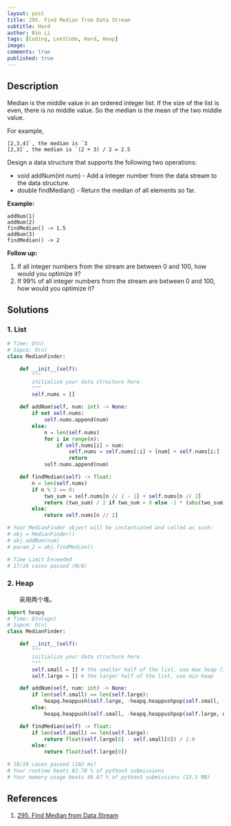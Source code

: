 ```yaml
---
layout: post
title: 295. Find Median from Data Stream
subtitle: Hard
author: Bin Li
tags: [Coding, LeetCode, Hard, Heap]
image: 
comments: true
published: true
---
```


## Description

Median is the middle value in an ordered integer list. If the size of the list is even, there is no middle value. So the median is the mean of the two middle value.

For example,

```
[2,3,4]`, the median is `3
[2,3]`, the median is `(2 + 3) / 2 = 2.5
```

Design a data structure that supports the following two operations:

- void addNum(int num) - Add a integer number from the data stream to the data structure.
- double findMedian() - Return the median of all elements so far.

 

**Example:**

```
addNum(1)
addNum(2)
findMedian() -> 1.5
addNum(3) 
findMedian() -> 2
```

 

**Follow up:**

1. If all integer numbers from the stream are between 0 and 100, how would you optimize it?
2. If 99% of all integer numbers from the stream are between 0 and 100, how would you optimize it?


## Solutions
### 1. List

```python
# Time: O(n)
# Sapce: O(n)
class MedianFinder:

    def __init__(self):
        """
        initialize your data structure here.
        """
        self.nums = []

    def addNum(self, num: int) -> None:
        if not self.nums:
            self.nums.append(num)
        else:
            n = len(self.nums)
            for i in range(n):
                if self.nums[i] > num:
                    self.nums = self.nums[:i] + [num] + self.nums[i:]
                    return
            self.nums.append(num)

    def findMedian(self) -> float:
        n = len(self.nums)
        if n % 2 == 0:
            two_sum = self.nums[n // 2 - 1] + self.nums[n // 2]
            return (two_sum) / 2 if two_sum > 0 else -1 * (abs(two_sum) / 2)
        else:
            return self.nums[n // 2] 

# Your MedianFinder object will be instantiated and called as such:
# obj = MedianFinder()
# obj.addNum(num)
# param_2 = obj.findMedian()

# Time Limit Exceeded
# 17/18 cases passed (N/A)
```

### 2. Heap
　　采用两个堆。

```python
import heapq
# Time: O(nlogn)
# Sapce: O(n)
class MedianFinder:

    def __init__(self):
        """
        initialize your data structure here.
        """
        self.small = [] # the smaller half of the list, use max heap (invert min-heap)
        self.large = [] # the larger half of the list, use min heap

    def addNum(self, num: int) -> None:
        if len(self.small) == len(self.large):
            heapq.heappush(self.large, -heapq.heappushpop(self.small, -num))
        else:
            heapq.heappush(self.small, -heapq.heappushpop(self.large, num))

    def findMedian(self) -> float:
        if len(self.small) == len(self.large):
            return float(self.large[0] - self.small[0]) / 2.0
        else:
            return float(self.large[0])

# 18/18 cases passed (192 ms)
# Your runtime beats 82.78 % of python3 submissions
# Your memory usage beats 46.67 % of python3 submissions (23.5 MB)
```

## References
1. [295. Find Median from Data Stream](https://leetcode.com/problems/find-median-from-data-stream/description/)